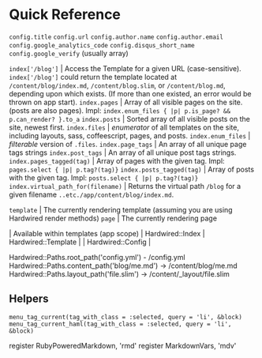 # Quick Reference




`config.title`
`config.url`
`config.author.name`
`config.author.email`
`config.google_analytics_code`
`config.disqus_short_name`
`config.google_verify` (usually array)



`index['/blog']` | Access the Template for a given URL (case-sensitive). `index['/blog']` could return the template located at `/content/blog/index.md`, `/content/blog.slim`, or `/content/blog.md`, depending upon which exists. (If more than one existed, an error would be thrown on app start).
`index.pages` | Array of all visible pages on the site. (posts are also pages). Impl:  `index.enum_files { |p| p.is_page? && p.can_render? }.to_a`
`index.posts` | Sorted array of all visible posts on the site, newest first.
`index.files` | *enumerator* of all templates on the site, including layouts, sass, coffeescript, pages, and posts.
`index.enum_files` | *filterable* version of `.files`. 
`index.page_tags` | An array of all unique page tags strings
`index.post_tags` | An array of all unique post tags strings.
`index.pages_tagged(tag)` | Array of pages with the given tag. Impl: `pages.select { |p| p.tag?(tag)}`
`index.posts_tagged(tag)` | Array of posts with the given tag. Impl: `posts.select { |p| p.tag?(tag)}`
`index.virtual_path_for(filename)` | Returns the virtual path `/blog` for a given filename `..etc./app/content/blog/index.md`. 

`template` | The currently rendering template (assuming you are using Hardwired render methods)
`page` | The currently rendering page





| Available within templates (app scope) | Hardwired::Index | Hardwired::Template | | Hardwired::Config
|  


Hardwired::Paths.root_path('config.yml') - /config.yml
Hardwired::Paths.content_path('blog/me.md') -> /content/blog/me.md
Hardwired::Paths.layout_path('file.slim') -> /content/_layout/file.slim


## Helpers


`menu_tag_current(tag_with_class = :selected, query = 'li', &block)`
`menu_tag_current_haml(tag_with_class = :selected, query = 'li', &block)`



  register RubyPoweredMarkdown, 'rmd'
  register MarkdownVars, 'mdv'